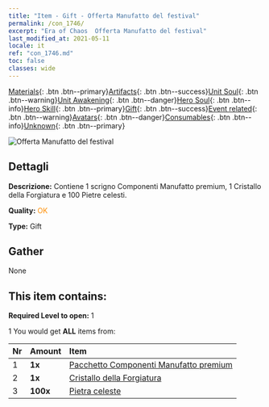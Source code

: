 ```yaml
---
title: "Item - Gift - Offerta Manufatto del festival"
permalink: /con_1746/
excerpt: "Era of Chaos  Offerta Manufatto del festival"
last_modified_at: 2021-05-11
locale: it
ref: "con_1746.md"
toc: false
classes: wide
---
```

 [Materials](/ItemsIT/){: .btn .btn--primary}[Artifacts](/ItemsIT/Artifacts/){: .btn .btn--success}[Unit Soul](/ItemsIT/UnitSoul/){: .btn .btn--warning}[Unit Awakening](/ItemsIT/UnitAwakening/){: .btn .btn--danger}[Hero Soul](/ItemsIT/HeroSoul/){: .btn .btn--info}[Hero Skill](/ItemsIT/HeroSkill/){: .btn .btn--primary}[Gift](/ItemsIT/Gift/){: .btn .btn--success}[Event related](/ItemsIT/Events/){: .btn .btn--warning}[Avatars](/ItemsIT/Avatars/){: .btn .btn--danger}[Consumables](/ItemsIT/Consumables/){: .btn .btn--info}[Unknown](/ItemsIT/Unknown/){: .btn .btn--primary}

 ![Offerta Manufatto del festival](/images/t/i_907102.png)

## Dettagli
 **Descrizione:** Contiene 1 scrigno Componenti Manufatto premium, 1 Cristallo della Forgiatura e 100 Pietre celesti.

 **Quality:** <span style="color: #FF8C00">OK</span>

 **Type:** Gift

## Gather

  None

## This item contains:

 **Required Level to open:** 1

 1 You would get **ALL** items  from:

  | Nr | Amount |     Item    |
  |:---|:-------|:------------|
  | 1 |  **1x** | [Pacchetto Componenti Manufatto premium](/ItemsIT/con_1433/) |  | 
  | 2 |  **1x** | [Cristallo della Forgiatura](/ItemsIT/art_189/) |  | 
  | 3 |  **100x** | [Pietra celeste](/ItemsIT/art_188/) |  | 
